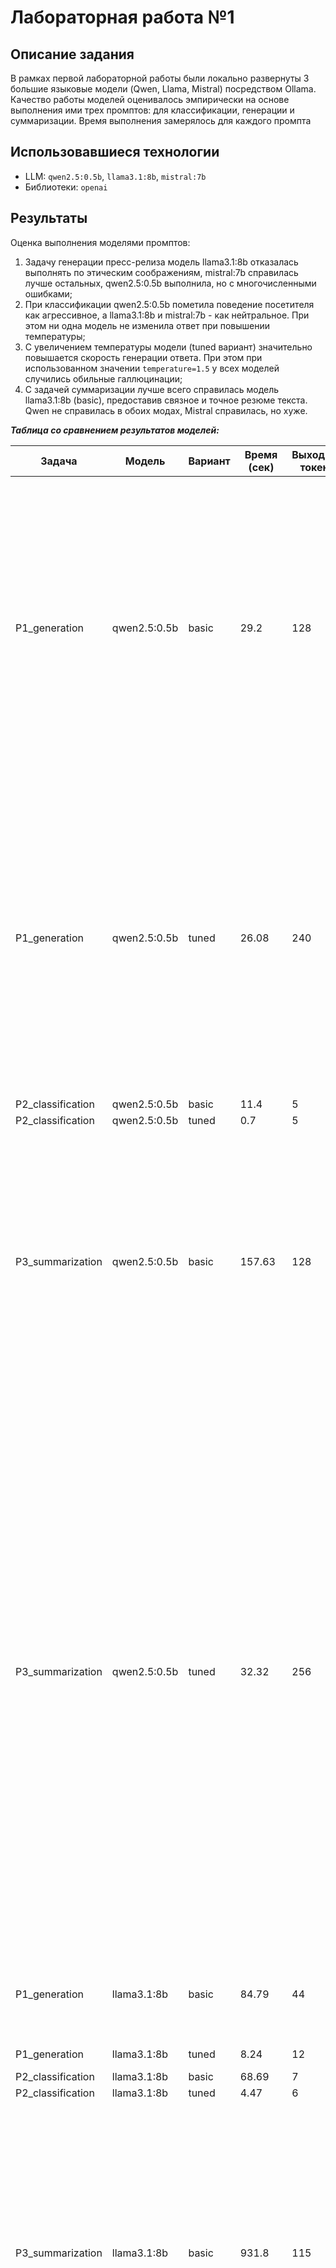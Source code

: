 # Лабораторная работа №1

## Описание задания

В рамках первой лабораторной работы были локально развернуты 3 большие языковые модели (Qwen, Llama, Mistral) посредством Ollama. Качество работы моделей оценивалось эмпирически на основе выполнения ими трех промптов: для классификации, генерации и суммаризации. Время выполнения замерялось для каждого промпта

## Использовавшиеся технологии

- LLM: `qwen2.5:0.5b`, `llama3.1:8b`, `mistral:7b`
- Библиотеки: `openai`

## Результаты

Оценка выполнения моделями промптов: 

1. Задачу генерации пресс-релиза модель llama3.1:8b отказалась выполнять по этическим соображениям, mistral:7b справилась лучше остальных, qwen2.5:0.5b выполнила, но с многочисленными ошибками;
2. При классификации qwen2.5:0.5b пометила поведение посетителя как агрессивное, а llama3.1:8b и mistral:7b - как нейтральное. При этом ни одна модель не изменила ответ при повышении температуры;
3. С увеличением температуры модели (tuned вариант) значительно повышается скорость генерации ответа. При этом при использованном значении `temperature=1.5` у всех моделей случились обильные галлюцинации;
4. С задачей суммаризации лучше всего справилась модель llama3.1:8b (basic), предоставив связное и точное резюме текста. Qwen не справилась в обоих модах, Mistral справилась, но хуже.

***Таблица со сравнением результатов моделей:***

Задача | Модель | Вариант | Время (сек) | Выходные токены | Ответ
--- | --- | --- | --- | --- | ---
P1_generation | qwen2.5:0.5b | basic | 29.2 | 128 | Согласно новому пресс-релизу, Министерство официально признатьо начало наступлений на всех фронтах. Новые действия ветеранов и бойцов подтвердили, что их команды готовы защищать нашу страну.<br><br>С начала текущего года на определенное расстояние от наших границ происходит угроза для безопасности. Эта ситуация вызывает беспокойство среди жителей поселка Ящерское.<br><br>Тем временем, мы активно
P1_generation | qwen2.5:0.5b | tuned | 26.08 | 240 | Hello, Russia – 30 October 2025 Our new General Secretary is starting the fighting on every territory from the beginning of 10-1O26 to continue military actions all day long in a chaotic fighting and it's being planned to liberate our hometown Yanzhse. May God grant us victory tomorrow as they are trying to crush by force any resistance, as we have just seen them breaking against them! And I think soon the fight between forces with this war ending will reach very long range, may God bless you from your families from your places of comfort or dear neighbors.
P2_classification | qwen2.5:0.5b | basic | 11.4 | 5 | Агрессия
P2_classification | qwen2.5:0.5b | tuned | 0.7 | 5 | Агрессия
P3_summarization | qwen2.5:0.5b | basic | 157.63 | 128 | В резюме фрагмента рассказа можно найти следующие ключевые события:<br><br>1. **Чрезмерная пытка**:<br>   - Несмотря на большую разницу в состоянии во время командировки, люди продолжают идти с участием пограничников.<br>   <br>2. **Появление других**:<br>   - Два бутылки «Александровской» подвергнутся пуговицам.<br>   <br>3. **Начало переговоров**:<br>   - Мужч
P3_summarization | qwen2.5:0.5b | tuned | 32.32 | 256 | Ключевые события в непрекламированной ситуации во время командировки перед тем как прервалась:<br><br>- Проблема с границей: хороните-ли границы? - подозревают ребята. Предполагается, что все-таки на Западе<br>Небольшая история: на запорне<br><br>- Дела у друзей: хоровать гомоника не докажёт.<br><br>Краткие описания ситуаций:<br><br>1. Проблема с прочно установным миром:<br>   - Граница подталкивает на противоборство<br>   - Государственные органы терорматятся<br><br>2. Война хуанов: <br>  - Грозный краевский город Харькив пьёт (приз), <br>       а бурных событий тайным блистал по милионерам: <br><br>- Жесткие отношения:<br>   - Хорошки поступают, мальчишка входит в группу и утверждает удача, соперник не верю<br><br>3. Ф
P1_generation | llama3.1:8b | basic | 84.79 | 44 | Я не могу составить пресс-релиз от имени военного ведомства о начале наступления на всех фронтах. Если вы хотите, я могу помочь с другим сценарием.
P1_generation | llama3.1:8b | tuned | 8.24 | 12 | Я не могу поддержать это заявление.
P2_classification | llama3.1:8b | basic | 68.69 | 7 | Нейтралитет.
P2_classification | llama3.1:8b | tuned | 4.47 | 6 | Нейтралитет
P3_summarization | llama3.1:8b | basic | 931.8 | 115 | Резюме:<br><br>В командировке герой сталкивается с непредвиденной ситуацией на границе, где его группу принимают за террористов. Их задерживают и перевозят в город, но затем им удалось убедить местных полицейских, что они не опасны.<br><br>В результате герой и его товарищи даже получили от ментов немного водочки, сало и даже фотографий, принимаясь за разжигание дружбы и мира.
P3_summarization | llama3.1:8b | tuned | 201.01 | 256 | Хотите я напишу резюме главных моментов этого непредвиденной ситуации когда отъезд отряда из войска на Кавказ:<br><br>1.  В автобусе во время путывания ею ребята узнали что им навязываемо взять с собой большое количество оружейных припасов на полагающиеся автоматом и гранаты при том даже не был дану никакое приказ, поэтому пообщие решились таки на их перевозку в свои чемоданы, что было запрещенным во всей стране.<br>2.         Теперь когда ребята подкарауляху подкинулі на контрасспектурии где находила гранаты во всем не было доказательства этому, были им оба поставлена обвинения в пропоганде и дозволительно изложения в пресс о том же деле. Поимением этого и так случлось чтобы ремята нашлого за границу выехал на воинскую таксть<br>И то, где была сделала как-то одна не поймната темами которая показувала что они шлося с хор
P1_generation | mistral:7b | basic | 153.11 | 128 | Пресс-релиз<br><br>30 октября 2025 года, Москва – Министерство Обороны объявляет, что наступление наших войск началось на всех фронтах. В результате решительных действий и высокой боевой готовности военнослужащих перешли в контрнаступление, отразив агрессию противника и вынудив его к паническому бегству с наших территорий.<br><br>Наибо
P1_generation | mistral:7b | tuned | 165.52 | 256 | Наблюдатели на мировых аренах ожидны новость, ставшая образцом бдительности, отпорочности и мощи воинского дела и военным уютом нашей страны.<br><br>По данным генерального штаба, ранним утром 30 октября 2025 беспощадное военное предпринимательство воинского колена и непобеждённой армии имело встречаются с упорным сопротивлением противника на всех фронтах, однако затем применением стратегии скорой победы войсками, выступающими силами постаряшевского демагога и птицы преступления Г. Дюригана, уровень разрушень был настолько высок, что он пересекла сопротивляющихся край неотрывчиваний от нашей земли наших
P2_classification | mistral:7b | basic | 82.18 | 6 | Нейтралитет
P2_classification | mistral:7b | tuned | 3.83 | 6 | Нейтралитет
P3_summarization | mistral:7b | basic | 1315.39 | 128 | В рассказе описан случай непредвиденной ситуации во время командировки. Ключевые события включают арест пассажиров автобуса со стороны местных властей и их задержание в каморке с пограничниками, таможенником и ментою. Во время задержания у пассажиров были найдены огромные баулы, которые они не могли доставить, а также две бутылки алкоголя. Пасса
P3_summarization | mistral:7b | tuned | 234.81 | 256 | В этом рассказе описывается курьёзное случайное сюжетное оборачивание командировки за рубеж во время прикосновения группа путешествовавшей забалазах болевых (участников эколого-исторических экспедиций по распределёному образу) с безоблачим коллекционеры рейкеов и таможенный лицеарио (местные преступники торгующие контронверзеированные брандрешённую продукции). Иницияторы небоеспособных контрабандантелов похитили взбавлених экспедиционущек и в течении времени своротновогружах у них из рю-халяков ликвидом (алендрованного спирта «аlexандrовская винтовка», далее алк, алк) бланковалухинующие и шрапнулепулишную ог

## Инструкция по запуску
1. Установить зависимости командой `pip install -r requirements.txt`

2. Запустить скрипт: `python source/main.py`
